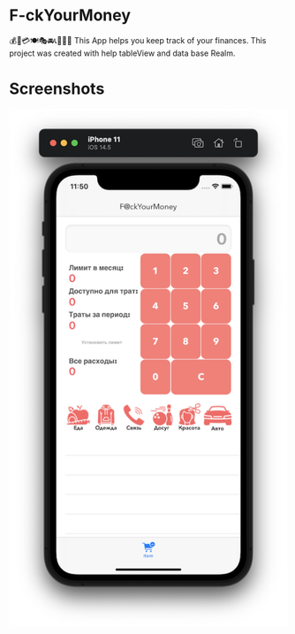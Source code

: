# F-ckYourMoney
💰💸💳🍽🎭🚘📞👗🏄‍♀️ This App helps you keep track of your finances. This project was created with help tableView and data base Realm. 
# Screenshots
![](https://github.com/IsaikinSergei/F-ckYourMoney/blob/master/Screenshots/Снимок%20экрана%202021-05-27%20в%2023.51.09.png?raw=true)
![]()
